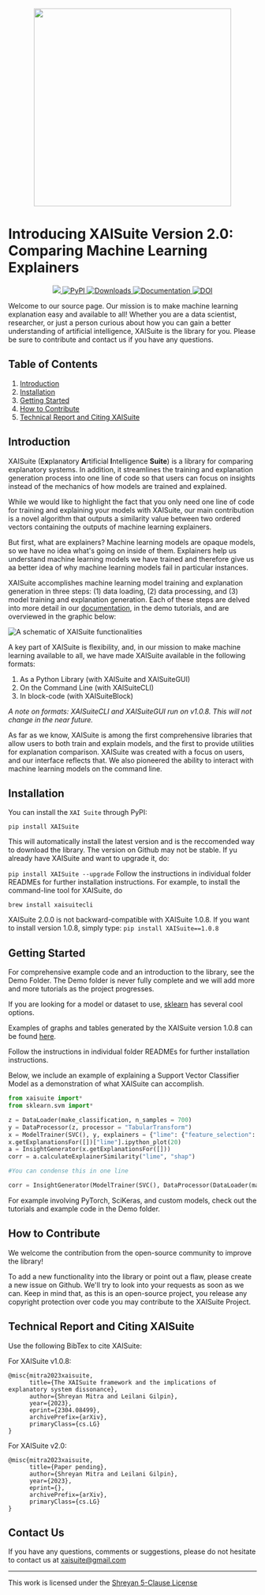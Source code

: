 <p align="center">
    <br>
    <img src="https://user-images.githubusercontent.com/66180831/209478341-a1b4d80b-dbcb-448c-a3e0-109e27590ec5.png" width="400"/>
    <br>
<p>

# Introducing XAISuite Version 2.0: Comparing Machine Learning Explainers


<div align="center">
  <a href="#">
  <img src="https://img.shields.io/badge/Python-3.7, 3.8, 3.9, 3.10-blue">
  </a>
  
  <a href="https://pypi.python.org/pypi/XAISuite">
  <img alt="PyPI" src="https://img.shields.io/pypi/v/XAISuite"/>
  </a>
  
  <a href="https://pepy.tech/project/XAISuite">
  <img alt="Downloads" src="https://static.pepy.tech/badge/xaisuite">   
  </a>
  
  <a href="https://github.com/11301858/XAISuite">
  <img alt="Documentation" src="https://github.com/11301858/XAISuite/actions/workflows/docs.yml/badge.svg"/>
  </a>
  
  
  <a href="https://arxiv.org/abs/2304.08499">
  <img alt="DOI" src="https://zenodo.org/badge/DOI/10.48550/ARXIV.2304.08499.svg"/>
  </a>

</div>

Welcome to our source page. Our mission is to make machine learning explanation easy and available to all! Whether you are a data scientist, researcher, or just a person curious about how you can gain a better understanding of artificial intelligence, XAISuite is the library for you. Please be sure to contribute and contact us if you have any questions. 

## Table of Contents
1. [Introduction](#introduction)
2. [Installation](#installation)
3. [Getting Started](#getting-started)
4. [How to Contribute](#how-to-contribute)
5. [Technical Report and Citing XAISuite](#technical-report-and-citing-xaisuite)


## Introduction

XAISuite (E<b>x</b>planatory <b>A</b>rtificial <b>I</b>ntelligence <b>Suite</b>) is a library for comparing explanatory systems. In addition, it streamlines the training and explanation generation process into one line of code so that users can focus on insights instead of the mechanics of how models are trained and explained. 

While we would like to highlight the fact that you only need one line of code for training and explaining your models with XAISuite, our main contribution is a novel algorithm that outputs a similarity value between two ordered vectors containing the outputs of machine learning explainers. 

But first, what are explainers? Machine learning models are opaque models, so we have no idea what's going on inside of them. Explainers help us understand machine learning models we have trained and therefore give us aa better idea of why machine learning models fail in particular instances.

XAISuite accomplishes machine learning model training and explanation generation in three steps: (1) data loading, (2) data processing, and (3) model training and explanation generation. Each of these steps are delved into more detail in our [documentation](https://11301858.github.io/XAISuite), in the demo tutorials, and are overviewed in the graphic below: 


![A schematic of XAISuite functionalities](https://github.com/11301858/XAISuite/assets/66180831/b45ca3b3-10d3-458a-a2c6-6d25bc5abbd8)


A key part of XAISuite is flexibility, and, in our mission to make machine learning available to all, we have made XAISuite available in the following formats:

1. As a Python Library (with XAISuite and XAISuiteGUI)
2. On the Command Line (with XAISuiteCLI)
3. In block-code (with XAISuiteBlock)


*A note on formats: XAISuiteCLI and XAISuiteGUI run on v1.0.8. This will not change in the near future.* 


As far as we know, XAISuite is among the first comprehensive libraries that allow users to both train and explain models, and the first to provide utilities for explanation comparison. XAISuite was created with a focus on users, and our interface reflects that. We also pioneered the ability to interact with machine learning models on the command line.


## Installation

You can install the ``XAI Suite`` through PyPI:

``
pip install XAISuite
``

This will automatically install the latest version and is the reccomended way to download the library. The version on Github may not be stable. If yu already have XAISuite and want to upgrade it, do:

``
pip install XAISuite --upgrade
``
Follow the instructions in individual folder READMEs for further installation instructions. For example, to install the command-line tool for XAISuite, do


``
brew install xaisuitecli
``

XAISuite 2.0.0 is not backward-compatible with XAISuite 1.0.8. If you want to install version 1.0.8, simply type:
``
pip install XAISuite==1.0.8
``

## Getting Started

For comprehensive example code and an introduction to the library, see the Demo Folder. The Demo folder is never fully complete and we will add more and more tutorials as the project progresses.

If you are looking for a model or dataset to use, [sklearn](https://scikit-learn.org/stable/) has several cool options.

Examples of graphs and tables generated by the XAISuite version 1.0.8 can be found [here](https://drive.google.com/drive/u/2/folders/10t4_GYDPJl2sM9hDOuezbum-yqKpN4fc).

Follow the instructions in individual folder READMEs for further installation instructions.

Below, we include an example of explaining a Support Vector Classifier Model as a demonstration of what XAISuite can accomplish.

```python
from xaisuite import*
from sklearn.svm import*

z = DataLoader(make_classification, n_samples = 700)
y = DataProcessor(z, processor = "TabularTransform")
x = ModelTrainer(SVC(), y, explainers = {"lime": {"feature_selection": "none"}, "shap": {}})
x.getExplanationsFor([])["lime"].ipython_plot(20)
a = InsightGenerator(x.getExplanationsFor([]))
corr = a.calculateExplainerSimilarity("lime", "shap")

#You can condense this in one line

corr = InsightGenerator(ModelTrainer(SVC(), DataProcessor(DataLoader(make_classification, n_samples = 700) , processor = "TabularTransform"), explainers = {"lime": {"feature_selection": "none"}, "shap":{}}).getExplanationsFor([])).calculateExplainerSimilarity("lime", "shap")
```

For example involving PyTorch, SciKeras, and custom models, check out the tutorials and example code in the Demo folder. 

## How to Contribute

We welcome the contribution from the open-source community to improve the library!

To add a new functionality into the library or point out a flaw, please create a new issue on Github. We'll try to look into your requests as soon as we can. Keep in mind that, as this is an open-source project, you release any copyright protection over code you may contribute to the XAISuite Project.

## Technical Report and Citing XAISuite
Use the following BibTex to cite XAISuite:

For XAISuite v1.0.8:
```
@misc{mitra2023xaisuite,
      title={The XAISuite framework and the implications of explanatory system dissonance}, 
      author={Shreyan Mitra and Leilani Gilpin},
      year={2023},
      eprint={2304.08499},
      archivePrefix={arXiv},
      primaryClass={cs.LG}
}
```
For XAISuite v2.0:
```
@misc{mitra2023xaisuite,
      title={Paper pending}, 
      author={Shreyan Mitra and Leilani Gilpin},
      year={2023},
      eprint={},
      archivePrefix={arXiv},
      primaryClass={cs.LG}
}
```


## Contact Us
If you have any questions, comments or suggestions, please do not hesitate to contact us at xaisuite@gmail.com 

***
This work is licensed under the [Shreyan 5-Clause License](LICENSE.md)
